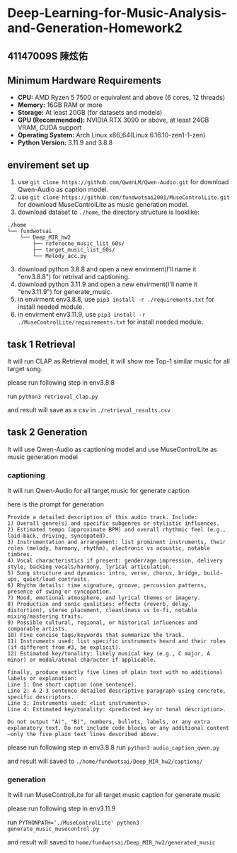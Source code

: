# Deep-Learning-for-Music-Analysis-and-Generation-Homework2

## 41147009S 陳炫佑

## Minimum Hardware Requirements

- **CPU:** AMD Ryzen 5 7500 or equivalent and above (6 cores, 12 threads)
- **Memory:** 16GB RAM or more  
- **Storage:** At least 20GB (for datasets and models)  
- **GPU (Recommended):** NVIDIA RTX 3090 or above, at least 24GB VRAM, CUDA support  
- **Operating System:** Arch Linux x86_64(Linux 6.16.10-zen1-1-zen)
- **Python Version:** 3.11.9 and 3.8.8

## envirement set up

1. use `git clone https://github.com/QwenLM/Qwen-Audio.git` for download Qwen-Audio as caption model.
2. use `git clone https://github.com/fundwotsai2001/MuseControlLite.git` for download MuseControlLite as music generation model.
3. download dataset to `./home`, the directory structure is looklike:

```text
./home
└── fundwotsai
    └── Deep_MIR_hw2
        ├── referecne_music_list_60s/
        ├── target_music_list_60s/
        └── Melody_acc.py
```

3. download python 3.8.8 and open a new envirment(I'll name it "env3.8.8") for retrival and captioning.
4. download python 3.11.9 and open a new envirment(I'll name it "env3.11.9") for generate_music.
5. in envirment env3.8.8, use `pip3 install -r ./requirements.txt` for install needed module.
6. in envirment env3.11.9, use `pip3 install -r ./MuseControlLite/requirements.txt` for install needed module.

## task 1 Retrieval

It will run CLAP as Retrieval model, it will show me Top-1 similar music for all target song.

please run following step in env3.8.8

run `python3 retrieval_clap.py`

and result will save as a csv in `./retrieval_results.csv`

## task 2 Generation

It will use Qwen-Audio as captioning model and use MuseControlLite as music generation model

### captioning

It will run Qwen-Audio for all target music for generate caption

here is the prompt for generation

```text
Provide a detailed description of this audio track. Include:
1) Overall genre(s) and specific subgenres or stylistic influences.
2) Estimated tempo (approximate BPM) and overall rhythmic feel (e.g., laid-back, driving, syncopated).
3) Instrumentation and arrangement: list prominent instruments, their roles (melody, harmony, rhythm), electronic vs acoustic, notable timbres.
4) Vocal characteristics if present: gender/age impression, delivery style, backing vocals/harmony, lyrical articulation.
5) Song structure and dynamics: intro, verse, chorus, bridge, build-ups, quiet/loud contrasts.
6) Rhythm details: time signature, groove, percussion patterns, presence of swing or syncopation.
7) Mood, emotional atmosphere, and lyrical themes or imagery.
8) Production and sonic qualities: effects (reverb, delay, distortion), stereo placement, cleanliness vs lo-fi, notable mixing/mastering traits.
9) Possible cultural, regional, or historical influences and comparable artists.
10) Five concise tags/keywords that summarize the track.
11) Instruments used: list specific instruments heard and their roles (if different from #3, be explicit).
12) Estimated key/tonality: likely musical key (e.g., C major, A minor) or modal/atonal character if applicable.

Finally, produce exactly five lines of plain text with no additional labels or explanation:
Line 1: One short caption (one sentence).
Line 2: A 2-3 sentence detailed descriptive paragraph using concrete, specific descriptors.
Line 3: Instruments used: <list instruments>.
Line 4: Estimated key/tonality: <predicted key or tonal description>.

Do not output "A)", "B)", numbers, bullets, labels, or any extra explanatory text. Do not include code blocks or any additional content—only the five plain text lines described above.
```

please run following step in env3.8.8
run `python3 audio_caption_qwen.py`

and result will saved to `./home/fundwotsai/Deep_MIR_hw2/captions/`

### generation

It will run MuseControlLite for all target music caption for generate music

please run following step in env3.11.9

run `PYTHONPATH='./MuseControlLite' python3 generate_music_musecontrol.py`

and result will saved to `home/fundwotsai/Deep_MIR_hw2/generated_music`
